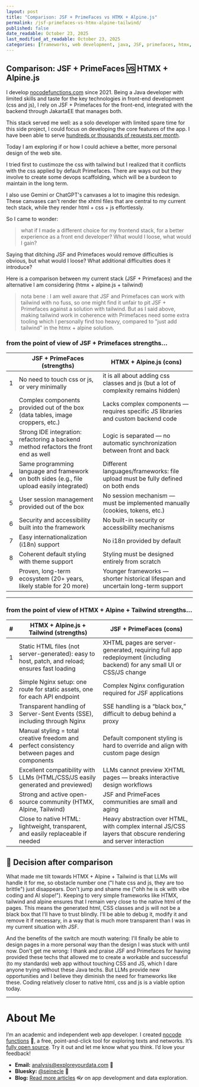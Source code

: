 ```yaml
---
layout: post
title: "Comparison: JSF + PrimeFaces vs HTMX + Alpine.js"
permalink: /jsf-primefaces-vs-htmx-alpine-tailwind/
published: false
date_readable: October 23, 2025
last_modified_at_readable: October 23, 2025
categories: [frameworks, web development, java, JSF, primefaces, htmx, alpine, tailwind]
---
```


## Comparison: JSF + PrimeFaces 🆚 HTMX + Alpine.js

I develop [nocodefunctions.com](https://nocodefunctions.com) since 2021. Being a Java developer with limited skills and taste for the key technologies in front-end development (css and js), I rely on JSF + Primefaces for the front-end, integrated with the backend through JakartaEE that manages both.

This stack served me well: as a solo developer with limited spare time for this side project, I could focus on developing the core features of the app. I have been able to serve [hundreds or thousands of requests per month](https://public.nocodefunctions.com/).

Today I am exploring if or how I could achieve a better, more personal design of the web site.

I tried first to custimoze the css with tailwind but I realized that it conflicts with the css applied by default Primefaces. There are ways out but they involve to create some devops scaffolding, which will be a burdeon to maintain in the long term.

I also use Gemini or ChatGPT's canvases a lot to imagine this redesign. These canvases can't render the xhtml files that are central to my current tech stack, while they render html + css + js effortlessly.

So I came to wonder:

> what if I made a different choice for my frontend stack, for a better experience as a front end developer? What would I loose, what would I gain?

Saying that ditching JSF and Primefaces would remove difficulties is obvious, but what would I loose? What additional difficulties does it introduce?

Here is a comparison between my current stack (JSF + Primefaces) and the alternative I am considering (htmx + alpine.js + tailwind)

> nota bene : I am well aware that JSF and Primefaces can work with tailwind with no fuss, so one might find it unfair to pit JSF + Primefaces against a solution with tailwind. But as I said above, making tailwind work in coherence with Primefaces need some extra tooling which I personally find too heavy, compared to "just add tailwind" in the htmx + alpine solution.

### from the point of view of JSF + Primefaces strengths...


|   | **JSF + PrimeFaces (strengths)**                                                            | **HTMX + Alpine.js (cons)**                                                       |
| - | ------------------------------------------------------------------------------------------- | --------------------------------------------------------------------------------- |
| 1 | No need to touch css or js, or very minimally                                               | it is all about adding css classes and js (but a lot of complexity remains hidden)|
| 2 | Complex components provided out of the box (data tables, image croppers, etc.)              | Lacks complex components — requires specific JS libraries and custom backend code |
| 3 | Strong IDE integration: refactoring a backend method refactors the front end as well        | Logic is separated — no automatic synchronization between front and back          |
| 4 | Same programming language and framework on both sides (e.g., file upload easily integrated) | Different languages/frameworks: file upload must be fully defined on both ends    |
| 5 | User session management provided out of the box                                             | No session mechanism — must be implemented manually (cookies, tokens, etc.)       |
| 6 | Security and accessibility built into the framework                                         | No built-in security or accessibility mechanisms                                  |
| 7 | Easy internationalization (i18n) support                                                    | No i18n provided by default                                                       |
| 8 | Coherent default styling with theme support                                                 | Styling must be designed entirely from scratch                                    |
| 9 | Proven, long-term ecosystem (20+ years, likely stable for 20 more)                          | Younger frameworks — shorter historical lifespan and uncertain long-term support  |

---

### from the point of view of HTMX + Alpine + Tailwind strengths...


| # | **HTMX + Alpine.js + Tailwind (strengths)**                                                                | **JSF + PrimeFaces (cons)**                                                                                             |
| - | ----------------------------------------------------------------------------------------------- | ----------------------------------------------------------------------------------------------------------------------- |
| 1 | Static HTML files (not server-generated): easy to host, patch, and reload; ensures fast loading | XHTML pages are server-generated, requiring full app redeployment (including backend) for any small UI or CSS/JS change |
| 2 | Simple Nginx setup: one route for static assets, one for each API endpoint                      | Complex Nginx configuration required for JSF applications                                                               |
| 3 | Transparent handling of Server-Sent Events (SSE), including through Nginx                       | SSE handling is a “black box,” difficult to debug behind a proxy                                                        |
| 4 | Manual styling = total creative freedom and perfect consistency between pages and components    | Default component styling is hard to override and align with custom page design                                         |
| 5 | Excellent compatibility with LLMs (HTML/CSS/JS easily generated and previewed)                  | LLMs cannot preview XHTML pages — breaks interactive design workflows                                                   |
| 6 | Strong and active open-source community (HTMX, Alpine, Tailwind)                                | JSF and PrimeFaces communities are small and aging                                                                      |
| 7 | Close to native HTML: lightweight, transparent, and easily replaceable if needed                | Heavy abstraction over HTML, with complex internal JS/CSS layers that obscure rendering and server interaction          |

## 🔀 Decision after comparison

What made me tilt towards HTMX + Alpine + Tailwind is that LLMs will handle it for me, so obstacle number one ("I hate css and js, they are too brittle") just disappears. Don't jump and shame me ("ohh he is ok with vibe coding and AI slope!"). Keeping to very simple frameworks like HTMX, tailwind and alpine ensures that I remain very close to the native html of the pages. This means the generated html, CSS classes and js will not be a black box that I'll have to trust blindly. I'll be able to debug it, modify it and remove it if necessary, in a way that is much more transparent than I was in my current situation with JSF.

And the benefits of the switch are mouth watering: I'll finally be able to design pages in a more personal way than the design I was stuck with until now. Don't get me wrong: I thank and praise JSF and Primefaces for having provided these techs that allowed me to create a workable and successful (to my standards) web app without touching CSS and JS, which I dare anyone trying without these Java techs. But LLMs provide new opportunities and I believe they diminish the need for frameworks like these. Coding relatively closer to native html, css and js is a viable option today.



---
# About Me

I’m an academic and independent web app developer. I created [nocode functions](https://nocodefunctions.com) 🔎, a free, point-and-click tool for exploring texts and networks. It’s [fully open source](https://github.com/seinecle/nocodefunctions). Try it out and let me know what you think. I’d love your feedback!

* **Email:** [analysis@exploreyourdata.com](mailto:analysis@exploreyourdata.com) 📧
* **Bluesky:** [@seinecle](https://bsky.app/profile/seinecle.bsky.social) 📱
* **Blog:** [Read more articles](https://nocodefunctions.com/blog) 👓 on app development and data exploration.
